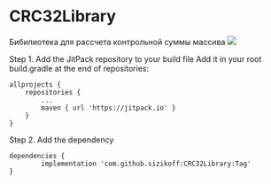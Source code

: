 # CRC32Library
Бибилиотека для рассчета контрольной суммы массива
[![](https://jitpack.io/v/sizikoff/CRC32Library.svg)](https://jitpack.io/#sizikoff/CRC32Library)

Step 1. Add the JitPack repository to your build file
Add it in your root build.gradle at the end of repositories:

	allprojects {
		repositories {
			...
			maven { url 'https://jitpack.io' }
		}
	}
Step 2. Add the dependency

	dependencies {
	        implementation 'com.github.sizikoff:CRC32Library:Tag'
	}
